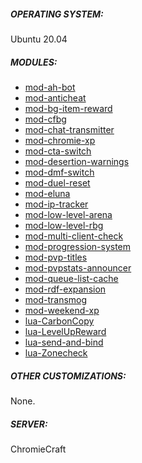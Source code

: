 ##### OPERATING SYSTEM:

Ubuntu 20.04

##### MODULES:

- [mod-ah-bot](https://github.com/azerothcore/mod-ah-bot)
- [mod-anticheat](https://github.com/azerothcore/mod-anticheat)
- [mod-bg-item-reward](https://github.com/azerothcore/mod-bg-item-reward)
- [mod-cfbg](https://github.com/azerothcore/mod-cfbg)
- [mod-chat-transmitter](https://github.com/azerothcore/mod-chat-transmitter)
- [mod-chromie-xp](https://github.com/azerothcore/mod-chromie-xp)
- [mod-cta-switch](https://github.com/azerothcore/mod-cta-switch)
- [mod-desertion-warnings](https://github.com/azerothcore/mod-desertion-warnings)
- [mod-dmf-switch](https://github.com/azerothcore/mod-dmf-switch)
- [mod-duel-reset](https://github.com/azerothcore/mod-duel-reset)
- [mod-eluna](https://github.com/azerothcore/mod-eluna)
- [mod-ip-tracker](https://github.com/azerothcore/mod-ip-tracker)
- [mod-low-level-arena](https://github.com/azerothcore/mod-low-level-arena)
- [mod-low-level-rbg](https://github.com/azerothcore/mod-low-level-rbg)
- [mod-multi-client-check](https://github.com/azerothcore/mod-multi-client-check)
- [mod-progression-system](https://github.com/azerothcore/mod-progression-system)
- [mod-pvp-titles](https://github.com/azerothcore/mod-pvp-titles)
- [mod-pvpstats-announcer](https://github.com/azerothcore/mod-pvpstats-announcer)
- [mod-queue-list-cache](https://github.com/azerothcore/mod-queue-list-cache)
- [mod-rdf-expansion](https://github.com/azerothcore/mod-rdf-expansion)
- [mod-transmog](https://github.com/azerothcore/mod-transmog)
- [mod-weekend-xp](https://github.com/azerothcore/mod-weekend-xp)
- [lua-CarbonCopy](https://github.com/55Honey/Acore_CarbonCopy)
- [lua-LevelUpReward](https://github.com/55Honey/Acore_LevelUpReward)
- [lua-send-and-bind](https://github.com/55Honey/Acore_SendAndBind)
- [lua-Zonecheck](https://github.com/55Honey/acore_Zonecheck)

##### OTHER CUSTOMIZATIONS:

None.

##### SERVER:

ChromieCraft
